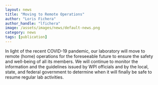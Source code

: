 ```yaml
---
layout: news
title: "Moving to Remote Operations"
author: "Loris Fichera"
author_handle: "lfichera"
image: /assets/images/news/default-news.png
category: news
tags: [publication]
---
```

In light of the recent COVID-19 pandemic, our laboratory will move to remote (home) operations for the foreseeable future to ensure the safety and well-being of all its members. We will continue to monitor the information and the guidelines issued by WPI officials and by the local, state, and federal government to determine when it will finally be safe to resume regular lab activities.
